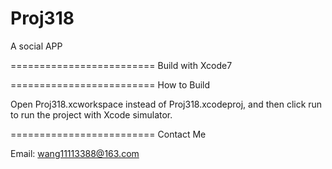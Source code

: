 # Proj318
A social APP

=========================
Build with Xcode7

=========================
How to Build

Open Proj318.xcworkspace instead of Proj318.xcodeproj, and then click run to run the project with Xcode simulator.

=========================
Contact Me

Email: wang11113388@163.com

